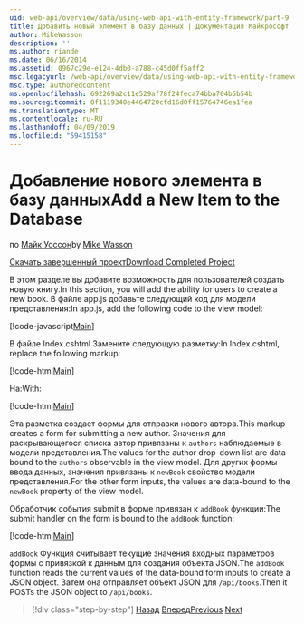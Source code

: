 ```yaml
---
uid: web-api/overview/data/using-web-api-with-entity-framework/part-9
title: Добавить новый элемент в базу данных | Документация Майкрософт
author: MikeWasson
description: ''
ms.author: riande
ms.date: 06/16/2014
ms.assetid: 0967c29e-e124-4db0-a788-c45d0ff5aff2
msc.legacyurl: /web-api/overview/data/using-web-api-with-entity-framework/part-9
msc.type: authoredcontent
ms.openlocfilehash: 692269a2c11e529af78f24feca74bba704b5b54b
ms.sourcegitcommit: 0f1119340e4464720cfd16d0ff15764746ea1fea
ms.translationtype: MT
ms.contentlocale: ru-RU
ms.lasthandoff: 04/09/2019
ms.locfileid: "59415158"
---
```

# <a name="add-a-new-item-to-the-database"></a><span data-ttu-id="76823-102">Добавление нового элемента в базу данных</span><span class="sxs-lookup"><span data-stu-id="76823-102">Add a New Item to the Database</span></span>

<span data-ttu-id="76823-103">по [Майк Уоссон](https://github.com/MikeWasson)</span><span class="sxs-lookup"><span data-stu-id="76823-103">by [Mike Wasson](https://github.com/MikeWasson)</span></span>

[<span data-ttu-id="76823-104">Скачать завершенный проект</span><span class="sxs-lookup"><span data-stu-id="76823-104">Download Completed Project</span></span>](https://github.com/MikeWasson/BookService)

<span data-ttu-id="76823-105">В этом разделе вы добавите возможность для пользователей создать новую книгу.</span><span class="sxs-lookup"><span data-stu-id="76823-105">In this section, you will add the ability for users to create a new book.</span></span> <span data-ttu-id="76823-106">В файле app.js добавьте следующий код для модели представления:</span><span class="sxs-lookup"><span data-stu-id="76823-106">In app.js, add the following code to the view model:</span></span>

[!code-javascript[Main](part-9/samples/sample1.js)]

<span data-ttu-id="76823-107">В файле Index.cshtml Замените следующую разметку:</span><span class="sxs-lookup"><span data-stu-id="76823-107">In Index.cshtml, replace the following markup:</span></span>

[!code-html[Main](part-9/samples/sample2.html)]

<span data-ttu-id="76823-108">На:</span><span class="sxs-lookup"><span data-stu-id="76823-108">With:</span></span>

[!code-html[Main](part-9/samples/sample3.html)]

<span data-ttu-id="76823-109">Эта разметка создает формы для отправки нового автора.</span><span class="sxs-lookup"><span data-stu-id="76823-109">This markup creates a form for submitting a new author.</span></span> <span data-ttu-id="76823-110">Значения для раскрывающегося списка автор привязаны к `authors` наблюдаемые в модели представления.</span><span class="sxs-lookup"><span data-stu-id="76823-110">The values for the author drop-down list are data-bound to the `authors` observable in the view model.</span></span> <span data-ttu-id="76823-111">Для других формы ввода данных, значения привязаны к `newBook` свойство модели представления.</span><span class="sxs-lookup"><span data-stu-id="76823-111">For the other form inputs, the values are data-bound to the `newBook` property of the view model.</span></span>

<span data-ttu-id="76823-112">Обработчик события submit в форме привязан к `addBook` функции:</span><span class="sxs-lookup"><span data-stu-id="76823-112">The submit handler on the form is bound to the `addBook` function:</span></span>

[!code-html[Main](part-9/samples/sample4.html)]

<span data-ttu-id="76823-113">`addBook` Функция считывает текущие значения входных параметров формы с привязкой к данным для создания объекта JSON.</span><span class="sxs-lookup"><span data-stu-id="76823-113">The `addBook` function reads the current values of the data-bound form inputs to create a JSON object.</span></span> <span data-ttu-id="76823-114">Затем она отправляет объект JSON для `/api/books`.</span><span class="sxs-lookup"><span data-stu-id="76823-114">Then it POSTs the JSON object to `/api/books`.</span></span>

> [!div class="step-by-step"]
> <span data-ttu-id="76823-115">[Назад](part-8.md)
> [Вперед](part-10.md)</span><span class="sxs-lookup"><span data-stu-id="76823-115">[Previous](part-8.md)
[Next](part-10.md)</span></span>
